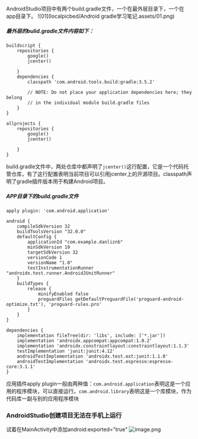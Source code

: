 AndroidStudio项目中有两个build.gradle文件，一个在最外层目录下，一个在app目录下。
![01](localpicbed/Android gradle学习笔记.assets/01.png)
##### 最外层的bulid.gradle文件内容如下：
```
buildscript {
    repositories {
        google()
        jcenter()
        
    }
    dependencies {
        classpath 'com.android.tools.build:gradle:3.5.2'
        
        // NOTE: Do not place your application dependencies here; they belong
        // in the individual module build.gradle files
    }
}

allprojects {
    repositories {
        google()
        jcenter()
        
    }
}
```
build.gradle文件中，两处仓库中都声明了`jcenter()`这行配置，它是一个代码托管仓库，有了这行配置表明当前项目可以引用jcenter上的开源项目。classpath声明了gradle插件版本用于构建Android项目。

##### APP目录下的build.gradle文件
```
apply plugin: 'com.android.application'

android {
    compileSdkVersion 32
    buildToolsVersion "32.0.0"
    defaultConfig {
        applicationId "com.example.danliznb"
        minSdkVersion 19
        targetSdkVersion 32
        versionCode 1
        versionName "1.0"
        testInstrumentationRunner "androidx.test.runner.AndroidJUnitRunner"
    }
    buildTypes {
        release {
            minifyEnabled false
            proguardFiles getDefaultProguardFile('proguard-android-optimize.txt'), 'proguard-rules.pro'
        }
    }
}

dependencies {
    implementation fileTree(dir: 'libs', include: ['*.jar'])
    implementation 'androidx.appcompat:appcompat:1.0.2'
    implementation 'androidx.constraintlayout:constraintlayout:1.1.3'
    testImplementation 'junit:junit:4.12'
    androidTestImplementation 'androidx.test.ext:junit:1.1.0'
    androidTestImplementation 'androidx.test.espresso:espresso-core:3.1.1'
}
```
应用插件apply plugin一般由两种值：`com.android.application`表明这是一个应用的程序模块，可以直接运行。`com.android.library`表明这是一个库模块，作为代码库一副与别的应用程序模块

### AndroidStudio创建项目无法在手机上运行
试着在MainActivity中添加android:exported="true"
![image.png](https://upload-images.jianshu.io/upload_images/5845585-e1c6a2608fe99f72.png?imageMogr2/auto-orient/strip%7CimageView2/2/w/1240)